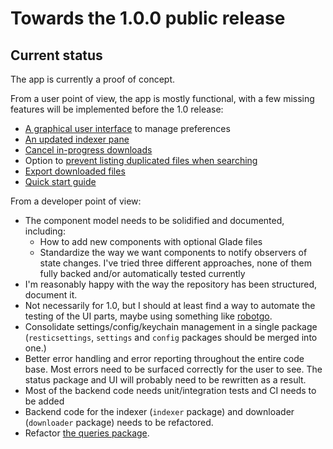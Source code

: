 # Towards the 1.0.0 public release

## Current status

The app is currently a proof of concept.

From a user point of view, the app is mostly functional, with a few missing features will be implemented before the 1.0 release:

* [A graphical user interface](https://github.com/swampapp/swamp/issues/1) to manage preferences
* [An updated indexer pane](https://github.com/swampapp/swamp/issues/2)
* [Cancel in-progress downloads](https://github.com/swampapp/swamp/issues/3)
* Option to [prevent listing duplicated files when searching](https://github.com/swampapp/swamp/issues/4)
* [Export downloaded files](https://github.com/swampapp/swamp/issues/5)
* [Quick start guide](https://github.com/swampapp/swamp/issues/6)

From a developer point of view:

* The component model needs to be solidified and documented, including:
  * How to add new components with optional Glade files
  * Standardize the way we want components to notify observers of state changes. I've tried three different approaches, none of them fully backed and/or automatically tested currently
* I'm reasonably happy with the way the repository has been structured, document it.
* Not necessarily for 1.0, but I should at least find a way to automate the testing of the UI parts, maybe using something like [robotgo](https://github.com/go-vgo/robotgo).
* Consolidate settings/config/keychain management in a single package (`resticsettings`, `settings` and `config` packages should be merged into one.)
* Better error handling and error reporting throughout the entire code base. Most errors need to be surfaced correctly for the user to see. The status package and UI will probably need to be rewritten as a result.
* Most of the backend code needs unit/integration tests and CI needs to be added
* Backend code for the indexer (`indexer` package) and downloader (`downloader` package) needs to be refactored.
* Refactor [the queries package](https://github.com/swampapp/swamp/issues/7).
